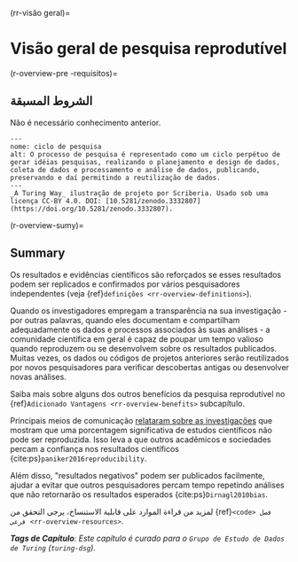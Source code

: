 (rr-visão geral)=
# Visão geral de pesquisa reprodutível

(r-overview-pre<unk> -requisitos)=
## الشروط المسبقة

Não é necessário conhecimento anterior.

```{figure} ../figures/research-cycle.jpg
---
nome: ciclo de pesquisa
alt: O processo de pesquisa é representado como um ciclo perpétuo de gerar idéias pesquisas, realizando o planejamento e design de dados, coleta de dados e processamento e análise de dados, publicando, preservando e daí permitindo a reutilização de dados. 
---
_A Turing Way_ ilustração de projeto por Scriberia. Usado sob uma licença CC-BY 4.0. DOI: [10.5281/zenodo.3332807] (https://doi.org/10.5281/zenodo.3332807).
```

(r-overview-sumy)=
## Summary

Os resultados e evidências científicos são reforçados se esses resultados podem ser replicados e confirmados por vários pesquisadores independentes (veja {ref}`definições <rr-overview-definitions>`).

Quando os investigadores empregam a transparência na sua investigação - por outras palavras, quando eles documentam e compartilham adequadamente os dados e processos associados às suas análises - a comunidade científica em geral é capaz de poupar um tempo valioso quando reproduzem ou se desenvolvem sobre os resultados publicados. Muitas vezes, os dados ou códigos de projetos anteriores serão reutilizados por novos pesquisadores para verificar descobertas antigas ou desenvolver novas análises.

Saiba mais sobre alguns dos outros benefícios da pesquisa reprodutível no {ref}`Adicionado Vantagens <rr-overview-benefits>` subcapítulo.

Principais meios de comunicação [relataram sobre as investigações](https://www.theguardian.com/science/2018/aug/27/attempt-to-replicate-major-social-scientific-findings-of-past-decade-fails) que mostram que uma porcentagem significativa de estudos científicos não pode ser reproduzida. Isso leva a que outros acadêmicos e sociedades percam a confiança nos resultados científicos {cite:ps}`paniker2016reproducibility`.

Além disso, "resultados negativos" podem ser publicados facilmente, ajudar a evitar que outros pesquisadores percam tempo repetindo análises que não retornarão os resultados esperados {cite:ps}`Dirnagl2010bias`.

لمزيد من قراءة الموارد على قابلية الاستنساخ، يرجى التحقق من {ref}`<code> فصل فرعي <rr-overview-resources>`.

***Tags de Capítulo**: Este capítulo é curado para o `Grupo de Estudo de Dados de Turing` (`turing-dsg`).*
